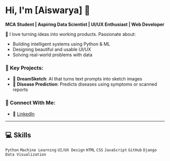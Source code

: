 
# Hi, I'm [Aiswarya] 👋  
**MCA Student | Aspiring Data Scientist | UI/UX Enthusiast | Web Developer**

🚀 I love turning ideas into working products. Passionate about:
- Building intelligent systems using Python & ML  
- Designing beautiful and usable UI/UX  
- Solving real-world problems with data  

### 📌 Key Projects:
- 🎨 **DreamSketch**: AI that turns text prompts into sketch images  
- 🧠 **Disease Prediction**: Predicts diseases using symptoms or scanned reports

### 💼 Connect With Me:
- 🔗 [LinkedIn](https://www.linkedin.com/in/aiswarya-d-b583bb306/)


---

## 💻 Skills
`Python` `Machine Learning` `UI/UX Design` `HTML` `CSS` `JavaScript` `GitHub` `Django` `Data Visualization`

